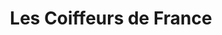 ---
title: "Les Coiffeurs de France"
url: /mont-saint-aignan/les-coiffeurs-de-france/
shop: coiffeur
---